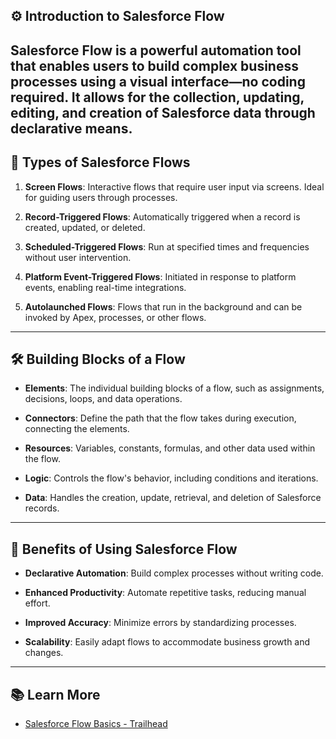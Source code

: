 

## ⚙️ Introduction to Salesforce Flow

**Salesforce Flow** is a powerful automation tool that enables users to build complex business processes using a visual interface—no coding required. It allows for the collection, updating, editing, and creation of Salesforce data through declarative means.  
---

## 🧱 Types of Salesforce Flows

1. **Screen Flows**: Interactive flows that require user input via screens. Ideal for guiding users through processes.

2. **Record-Triggered Flows**: Automatically triggered when a record is created, updated, or deleted. 

3. **Scheduled-Triggered Flows**: Run at specified times and frequencies without user intervention.

4. **Platform Event-Triggered Flows**: Initiated in response to platform events, enabling real-time integrations.

5. **Autolaunched Flows**: Flows that run in the background and can be invoked by Apex, processes, or other flows. 

---

## 🛠️ Building Blocks of a Flow

* **Elements**: The individual building blocks of a flow, such as assignments, decisions, loops, and data operations. 

* **Connectors**: Define the path that the flow takes during execution, connecting the elements.

* **Resources**: Variables, constants, formulas, and other data used within the flow.

* **Logic**: Controls the flow's behavior, including conditions and iterations.

* **Data**: Handles the creation, update, retrieval, and deletion of Salesforce records.  

---

## 🚀 Benefits of Using Salesforce Flow

* **Declarative Automation**: Build complex processes without writing code. 

* **Enhanced Productivity**: Automate repetitive tasks, reducing manual effort.

* **Improved Accuracy**: Minimize errors by standardizing processes.

* **Scalability**: Easily adapt flows to accommodate business growth and changes. 

---

## 📚 Learn More

* [Salesforce Flow Basics - Trailhead](https://trailhead.salesforce.com/content/learn/modules/flow-basics)

 

 
